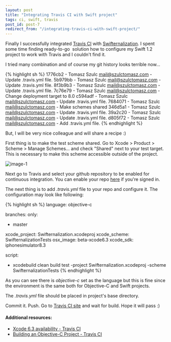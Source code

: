 ```yaml
---
layout: post
title: "Integrating Travis CI with Swift project"
tags: ci, swift, travis
post_id: post-7
redirect_from: "/integrating-travis-ci-with-swift-project/"
---
```

Finally I successfully integrated [Travis CI][travis] with [Swifternalization][swifternalization]. I spent some time finding ready-to-go 
solution how to configure my Swift 1.2 project to work with Travis and
I couldn't find it.

I tried many combination and of course my git history looks terrible now...

{% highlight sh %}
1776cb2 - Tomasz Szulc <mail@szulctomasz.com> - Update .travis.yml file.
5b979bb - Tomasz Szulc <mail@szulctomasz.com> - Update .travis.yml file.
8f3b9b3 - Tomasz Szulc <mail@szulctomasz.com> - Update .travis.yml file.
7c76e79 - Tomasz Szulc <mail@szulctomasz.com> - Change deployment target to 8.0
c594adf - Tomasz Szulc <mail@szulctomasz.com> - Update .travis.yml file.
7684071 - Tomasz Szulc <mail@szulctomasz.com> - Make schemes shared
346d5a1 - Tomasz Szulc <mail@szulctomasz.com> - Update .travis.yml file.
39a2c20 - Tomasz Szulc <mail@szulctomasz.com> - Update .travis.yml file.
d805f72 - Tomasz Szulc <mail@szulctomasz.com> - Add .travis.yml file.
{% endhighlight %}

But, I will be very nice colleague and will share a recipe :)

First thing is to make the test scheme shared. Go to
Xcode > Product > Scheme > Manage Schemes... and check "Shared" next to your
test target. This is necessary to make this scheme accessible outside of
the project.

![image-1][img-1]

Next go to Travis and select your github repository to be enabled for continuous integration. You can enable your repo [here][travis-profile] if you're signed in.

The next thing is to add *.travis.yml* file to your repo and configure it.
The configuration may look like following:

{% highlight sh %}
language: objective-c

branches:
 only:
 - master

xcode_project: Swifternalization.xcodeproj
xcode_scheme: SwifternalizationTests
osx_image: beta-xcode6.3
xcode_sdk: iphonesimulator8.3

script:
- xcodebuild clean build test -project Swifternalization.xcodeproj -scheme SwifternalizationTests
{% endhighlight %}

As you can see there is *objective-c* set as the language but this is fine
since the environment is the same both for Objective-C and Swift projects.

The *.travis.yml* file should be placed in project's base directory.

Commit it. Push. Go to [Travis CI site][travis] and wait for build.
Hope it will pass :)

#### Additional resources:

- [Xcode 6.3 availability - Travis CI][blog-1]
- [Building an Objective-C Project - Travis CI][travis-2]

[travis]: https://travis-ci.com
[swifternalization]: https://github.com/tomkowz/Swifternalization
[travis-profile]: https://travis-ci.org/profile/
[blog-1]: http://blog.travis-ci.com/2015-05-26-xcode-63-beta-general-availability/
[travis-2]: http://docs.travis-ci.com/user/languages/objective-c/

[img-1]: /uploads/{{page.post_id}}/1.png
